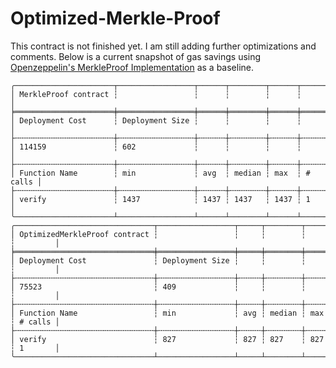 # Optimized-Merkle-Proof


This contract is not finished yet. I am still adding further optimizations and comments. Below is a current snapshot of gas savings using [Openzeppelin's MerkleProof Implementation](https://github.com/OpenZeppelin/openzeppelin-contracts/blob/master/contracts/utils/cryptography/MerkleProof.sol) as a baseline.

```
╭──────────────────────┬─────────────────┬──────┬────────┬──────┬─────────╮
│ MerkleProof contract ┆                 ┆      ┆        ┆      ┆         │
╞══════════════════════╪═════════════════╪══════╪════════╪══════╪═════════╡
│ Deployment Cost      ┆ Deployment Size ┆      ┆        ┆      ┆         │
├╌╌╌╌╌╌╌╌╌╌╌╌╌╌╌╌╌╌╌╌╌╌┼╌╌╌╌╌╌╌╌╌╌╌╌╌╌╌╌╌┼╌╌╌╌╌╌┼╌╌╌╌╌╌╌╌┼╌╌╌╌╌╌┼╌╌╌╌╌╌╌╌╌┤
│ 114159               ┆ 602             ┆      ┆        ┆      ┆         │
├╌╌╌╌╌╌╌╌╌╌╌╌╌╌╌╌╌╌╌╌╌╌┼╌╌╌╌╌╌╌╌╌╌╌╌╌╌╌╌╌┼╌╌╌╌╌╌┼╌╌╌╌╌╌╌╌┼╌╌╌╌╌╌┼╌╌╌╌╌╌╌╌╌┤
│ Function Name        ┆ min             ┆ avg  ┆ median ┆ max  ┆ # calls │
├╌╌╌╌╌╌╌╌╌╌╌╌╌╌╌╌╌╌╌╌╌╌┼╌╌╌╌╌╌╌╌╌╌╌╌╌╌╌╌╌┼╌╌╌╌╌╌┼╌╌╌╌╌╌╌╌┼╌╌╌╌╌╌┼╌╌╌╌╌╌╌╌╌┤
│ verify               ┆ 1437            ┆ 1437 ┆ 1437   ┆ 1437 ┆ 1       │
╰──────────────────────┴─────────────────┴──────┴────────┴──────┴─────────╯
╭───────────────────────────────┬─────────────────┬─────┬────────┬─────┬─────────╮
│ OptimizedMerkleProof contract ┆                 ┆     ┆        ┆     ┆         │
╞═══════════════════════════════╪═════════════════╪═════╪════════╪═════╪═════════╡
│ Deployment Cost               ┆ Deployment Size ┆     ┆        ┆     ┆         │
├╌╌╌╌╌╌╌╌╌╌╌╌╌╌╌╌╌╌╌╌╌╌╌╌╌╌╌╌╌╌╌┼╌╌╌╌╌╌╌╌╌╌╌╌╌╌╌╌╌┼╌╌╌╌╌┼╌╌╌╌╌╌╌╌┼╌╌╌╌╌┼╌╌╌╌╌╌╌╌╌┤
│ 75523                         ┆ 409             ┆     ┆        ┆     ┆         │
├╌╌╌╌╌╌╌╌╌╌╌╌╌╌╌╌╌╌╌╌╌╌╌╌╌╌╌╌╌╌╌┼╌╌╌╌╌╌╌╌╌╌╌╌╌╌╌╌╌┼╌╌╌╌╌┼╌╌╌╌╌╌╌╌┼╌╌╌╌╌┼╌╌╌╌╌╌╌╌╌┤
│ Function Name                 ┆ min             ┆ avg ┆ median ┆ max ┆ # calls │
├╌╌╌╌╌╌╌╌╌╌╌╌╌╌╌╌╌╌╌╌╌╌╌╌╌╌╌╌╌╌╌┼╌╌╌╌╌╌╌╌╌╌╌╌╌╌╌╌╌┼╌╌╌╌╌┼╌╌╌╌╌╌╌╌┼╌╌╌╌╌┼╌╌╌╌╌╌╌╌╌┤
│ verify                        ┆ 827             ┆ 827 ┆ 827    ┆ 827 ┆ 1       │
╰───────────────────────────────┴─────────────────┴─────┴────────┴─────┴─────────╯
```
